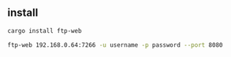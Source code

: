 ## install
```bash
cargo install ftp-web

ftp-web 192.168.0.64:7266 -u username -p password --port 8080
```